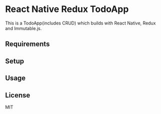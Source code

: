 # React Native Redux TodoApp
This is a TodoApp(includes CRUD) which builds with React Native, Redux and Immutable.js.

## Requirements

## Setup

## Usage 

## License
MIT